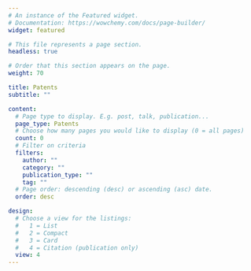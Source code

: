 ```yaml
---
# An instance of the Featured widget.
# Documentation: https://wowchemy.com/docs/page-builder/
widget: featured

# This file represents a page section.
headless: true

# Order that this section appears on the page.
weight: 70

title: Patents
subtitle: ""

content:
  # Page type to display. E.g. post, talk, publication...
  page_type: Patents
  # Choose how many pages you would like to display (0 = all pages)
  count: 0
  # Filter on criteria
  filters:
    author: ""
    category: ""
    publication_type: ""
    tag: ""
  # Page order: descending (desc) or ascending (asc) date.
  order: desc

design:
  # Choose a view for the listings:
  #   1 = List
  #   2 = Compact
  #   3 = Card
  #   4 = Citation (publication only)
  view: 4
---
```



<!-- 1. System and Method for Online Model Management based on Usefulness of Data with respect to
different data quality metrics
1. Framework for Explainable Data Readiness Metrics and Interactive Remediation
1. A System and Method to Select Minimal Subset of Informative Clients for Federated Learning
using Influence Functions
1. A System and Method to Assess the Quality of Unlabeled Data in Unsupervised Learning Settings
1. An Outlier Aware Federated Learning System and Dynamic Method to Determine Globally
Consistent Outliers from Individual Clients’ Private Data -->
